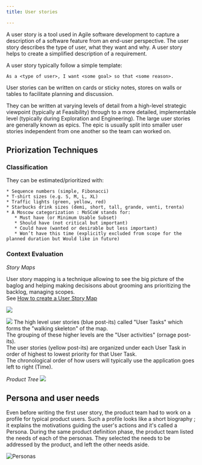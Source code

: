 ```yaml
---
title: User stories

---
```



<!-- BEGIN_SUMMARY -->
A user story is a tool used in Agile software development to capture a description of a software feature from an end-user perspective. The user story describes the type of user, what they want and why. A user story helps to create a simplified description of a requirement.

<!-- END_SUMMARY -->
A user story typically follow a simple template:

    As a <type of user>, I want <some goal> so that <some reason>.  

User stories can be written on cards or sticky notes, stores on walls or tables to facilitate planning and discussion.

They can be written at varying levels of detail from a high-level strategic viewpoint (typically at Feasibility) through to a more detailed, implementable level (typically during Exploration and Engineering). The large user stories are generally known as epics.
The epic is usually split into smaller user stories independent from one another so the team can worked on.

## Priorization Techniques

### Classification
They can be estimated/prioritized with:

    * Sequence numbers (simple, Fibonacci)
    * T-shirt sizes (e.g. S, M, L, XL)
    * Traffic lights (green, yellow, red)
    * Starbucks drink sizes (demi, short, tall, grande, venti, trenta)
    * A Moscow categorization : MoSCoW stands for: 
       * Must have (or Minimum Usable Subset)
       * Should have (not critical but important)
       * Could have (wanted or desirable but less important)
       * Won’t have this time (explicitly excluded from scope for the planned duration but Would like in future)

### Context Evaluation

*Story Maps*

User story mapping is a technique allowing to see the big picture of the baglog and helping making decisisons about grooming ans prioritizing the backlog, managing scopes.  
See [How to create a User Story Map](http://winnipegagilist.blogspot.fr/2012/03/how-to-create-user-story-map.html)

![](http://image.slidesharecdn.com/prioritizationtechniques-tarangbaxichiragdoshi-130304041346-phpapp01/95/prioritization-techniques-for-agile-teams-25-638.jpg?cb=1389711411)

![](http://3.bp.blogspot.com/-Qmue5-IotbA/VTZsZUsecxI/AAAAAAAAAO0/J34ZMd_WdJE/s1600/UserStoryMapDefinitions.png)
The high level user stories (blue post-its) called "User Tasks" which forms the "walking skeleton" of the map.  
The grouping of these higher levels are the "User activities" (ornage post-its).  
The user stories (yellow post-its) are organized under each User Task in order of highest to lowest priority for that User Task.  
The chronological order of how users will typically use the application goes left to right (Time).  

*Product Tree*
![](http://image.slidesharecdn.com/prioritizationtechniques-tarangbaxichiragdoshi-130304041346-phpapp01/95/prioritization-techniques-for-agile-teams-26-638.jpg?cb=1389711411)

## Persona and user needs

Even before writing the first user story, the product team had to work on a profile for typical product users. Such a profile looks like a short biography ; it explains the motivations guiding the user's actions and it's called a Persona. 
During the same product definition phase, the product team listed the needs of each of the personas. They selected the needs to be addressed by the product, and left the other needs aside.

![Personas](http://image.slidesharecdn.com/fromideatoproduct-150608153131-lva1-app6892/95/from-idea-to-product-14-638.jpg?cb=1433777781)



<!--
Sources :
http://www.agilemodeling.com/artifacts/userStory.htm
http://winnipegagilist.blogspot.fr/2012/03/how-to-create-user-story-map.html
http://fr.slideshare.net/mikecohn/prioritizing-your-product-backlog-22870228?related=1
http://www.mountaingoatsoftware.com/blog/visualizing-a-large-product-backlog-with-a-treemap
-->
